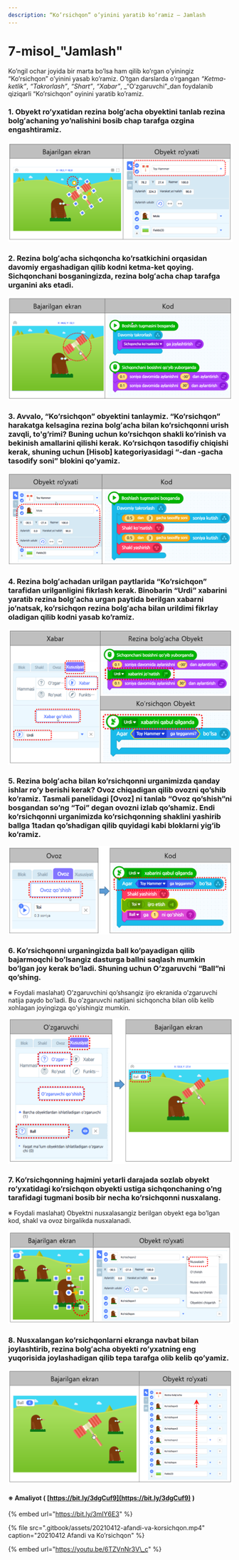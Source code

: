 ```yaml
---
description: “Ko’rsichqon” o’yinini yaratib ko’ramiz – Jamlash
---
```


# 7-misol\_"Jamlash"

Ko’ngil ochar joyida bir marta bo’lsa ham qilib ko’rgan o’yiningiz “Ko’rsichqon” o’yinini yasab ko’ramiz. O’tgan darslarda o’rgangan _“Ketma-ketlik”_, _“Takrorlash”_, _“Shart”_, _“Xabar”_, _“O’zgaruvchi”_dan foydalanib qiziqarli “Ko’rsichqon” oyinini yaratib ko’ramiz.

### 1. Obyekt ro’yxatidan rezina bolgʻacha obyektini tanlab rezina bolgʻachaning yo’nalishini bosib chap tarafga ozgina engashtiramiz.

![](.gitbook/assets/007_001.png)

### 2. Rezina bolgʻacha sichqoncha ko’rsatkichini orqasidan davomiy ergashadigan qilib kodni ketma-ket qoying. Sichqonchani bosganingizda, rezina bolgʻacha chap tarafga urganini aks etadi.

![](.gitbook/assets/007_002.png)

### 3. Avvalo, “Ko’rsichqon” obyektini tanlaymiz. “Ko’rsichqon” harakatga kelsagina rezina bolgʻacha bilan ko’rsichqonni urish zavqli, to'g’rimi? Buning uchun ko’rsichqon shakli ko’rinish va bekinish amallarini qilishi kerak. Ko’rsichqon tasodifiy chiqishi kerak, shuning uchun \[Hisob\] kategoriyasidagi “-dan -gacha tasodify soni” blokini qo’yamiz.

![](.gitbook/assets/007_003.png)

### 4. Rezina bolgʻachadan urilgan paytlarida “Ko’rsichqon” tarafidan urilganligini fikrlash  kerak. Binobarin “Urdi” xabarini yaratib rezina bolgʻacha urgan paytida berilgan xabarni jo’natsak, ko’rsichqon rezina bolgʻacha bilan urildimi fikrlay oladigan qilib kodni yasab ko’ramiz.

![](.gitbook/assets/007_004.png)

### 5. Rezina bolgʻacha bilan ko’rsichqonni urganimizda qanday ishlar ro’y berishi kerak? Ovoz chiqadigan qilib ovozni qo’shib ko’ramiz. Tasmali panelidagi \[Ovoz\] ni tanlab “Ovoz qo’shish”ni bosgandan so’ng “Toi” degan ovozni izlab qo’shamiz. Endi ko’rsichqonni urganimizda ko’rsichqonning shaklini yashirib ballga 1tadan qo’shadigan qilib quyidagi kabi bloklarni yig’ib ko’ramiz.

![](.gitbook/assets/007_005.png)

### 6. Ko’rsichqonni urganingizda ball ko’payadigan qilib bajarmoqchi bo’lsangiz dasturga ballni saqlash mumkin bo’lgan joy kerak bo’ladi. Shuning uchun O’zgaruvchi “Ball”ni qo’shing.

※ Foydali maslahat\) O’zgaruvchini qo’shsangiz ijro ekranida o’zgaruvchi natija paydo bo’ladi. Bu o’zgaruvchi natijani sichqoncha bilan olib kelib xohlagan joyingizga qo'yishingiz mumkin.

![](.gitbook/assets/007_006.png)

### 7. Ko’rsichqonning hajmini yetarli darajada sozlab obyekt ro’yxatidagi ko’rsichqon obyekti ustiga sichqonchaning o’ng tarafidagi tugmani bosib bir necha ko’rsichqonni nusxalang. 

※ Foydali maslahat\) Obyektni nusxalasangiz berilgan obyekt ega bo’lgan kod, shakl va ovoz birgalikda nusxalanadi.

![](.gitbook/assets/007_007.png)

### 8. Nusxalangan ko’rsichqonlarni ekranga navbat bilan joylashtirib, rezina bolgʻacha obyekti ro’yxatning eng yuqorisida joylashadigan qilib tepa tarafga olib kelib qo’yamiz.

![](.gitbook/assets/007_008.png)

#### ※ Amaliyot \( [https://bit.ly/3dgCuf9](https://bit.ly/3dgCuf9) \)

{% embed url="https://bit.ly/3mIY6E3" %}

{% file src=".gitbook/assets/20210412-afandi-va-korsichqon.mp4" caption="20210412 Afandi va Ko’rsichqon" %}

{% embed url="https://youtu.be/6TZVnNr3V\_c" %}

